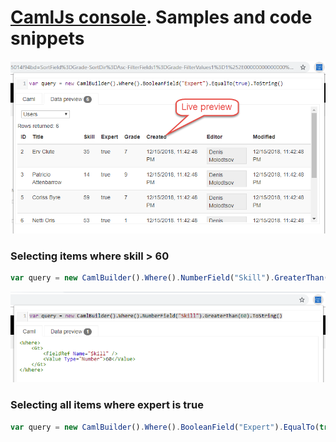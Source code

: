 # [CamlJs console](https://chrome.google.com/webstore/detail/camljs-console/ohjcpmdjfihchfhkmimcbklhjdphoeac/related?hl=en). Samples and code snippets 

![](images/camljs-live-preview.png)

### Selecting items where skill > 60
```js
var query = new CamlBuilder().Where().NumberField("Skill").GreaterThan(60).ToString()
```

![](images/camljs-console-sample.png)


### Selecting all items where expert is true
```js
var query = new CamlBuilder().Where().BooleanField("Expert").EqualTo(true).ToString()
```
